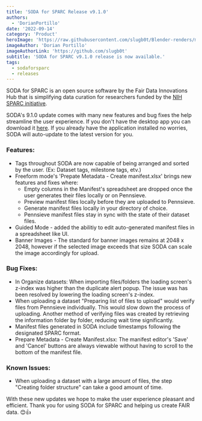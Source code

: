```yaml
---
title: 'SODA for SPARC Release v9.1.0'
authors:
  - 'DorianPortillo'
date: '2022-09-14'
category: 'Product'
heroImage: 'https://raw.githubusercontent.com/slugb0t/Blender-renders/master/desert.png'
imageAuthor: 'Dorian Portillo'
imageAuthorLink: 'https://github.com/slugb0t'
subtitle: 'SODA for SPARC v9.1.0 release is now available.'
tags:
  - sodaforsparc
  - releases
---
```


SODA for SPARC is an open source software by the Fair Data Innovations Hub that is simplifying data curation for researchers funded by the [NIH SPARC initiative](https://sparc.science/).

SODA's 9.1.0 update comes with many new features and bug fixes the help streamline the user experience. If you don't have the desktop app you can download it [here](https://docs.sodaforsparc.io/docs/getting-started/download-soda). If you already have the application installed no worries, SODA will auto-update to the latest version for you.

### Features:

- Tags throughout SODA are now capable of being arranged and sorted by the user. (Ex: Dataset tags, milestone tags, etv.)
- Freeform mode's 'Prepate Metadata - Create manifest.xlsx' brings new features and fixes where:
  - Empty columns in the Manifest's spreadsheet are dropped once the user generates their files locally or on Pennsieve.
  - Preview manifest files locally before they are uploaded to Pennsieve.
  - Generate manifest files locally in your directory of choice.
  - Pennsieve manifest files stay in sync with the state of their dataset files.
- Guided Mode - added the abilitiy to edit auto-generated manifest files in a spreadsheet like UI.
- Banner Images - The standard for banner images remains at 2048 x 2048, however if the selected image exceeds that size SODA can scale the image accordingly for upload.

### Bug Fixes:

- In Organize datasets: When importing files/folders the loading screen's z-index was higher than the duplicate alert popup. The issue was has been resolved by lowering the loading screen's z-index.
- When uploading a dataset "Preparing list of files to upload" would verify files from Pennsieve individually. This would slow down the process of uploading. Another method of verifying files was created by retrieving the information folder by folder, reducing wait time significantly.
- Manifest files generated in SODA include timestamps following the designated SPARC format.
- Prepare Metadata - Create Manifest.xlsx: The manifest editor's 'Save' and 'Cancel' buttons are always viewable without having to scroll to the bottom of the manifest file.

### Known Issues:

- When uploading a dataset with a large amount of files, the step "Creating folder structure" can take a good amount of time.

With these new updates we hope to make the user experience pleasant and efficient. Thank you for using SODA for SPARC and helping us create FAIR data. 😊👍
